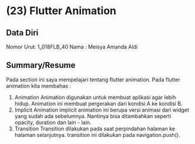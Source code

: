 # (23) Flutter Animation
## Data Diri

Nomor Urut: 1_018FLB_40
Nama : Meisya Amanda Aldi

## Summary/Resume
Pada section ini saya mempelajari tentang flutter animation. Pada flutter animation kita membahas :
1. Animation
Animation digunakan untuk membuat aplikasi agar lebih hidup. Animation ini membuat pergerakan dari kondisi A ke kondisi B.
2. Implicit Animation
implicit animation ini berupa versi animasi dari widget yang sudah ada sebelumnya. Nantinya bisa ditambahkan seperti opacity, duration dan lain - lain.
3.  Transition
Transition dilakukan pada saat perpindahan halaman ke halaman selanjutnya. transition ini dilakukan pada navigation.push().